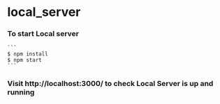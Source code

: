 # local_server

### To start Local server 
    ```
    $ npm install
    $ npm start
    ```
### Visit http://localhost:3000/ to check Local Server is up and running
